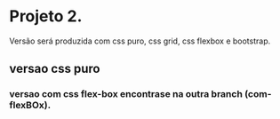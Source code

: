 # Projeto 2.

Versão será produzida com css puro, css grid, css flexbox e bootstrap.

## versao css puro

### versao com css flex-box encontrase na outra branch (com-flexBOx).